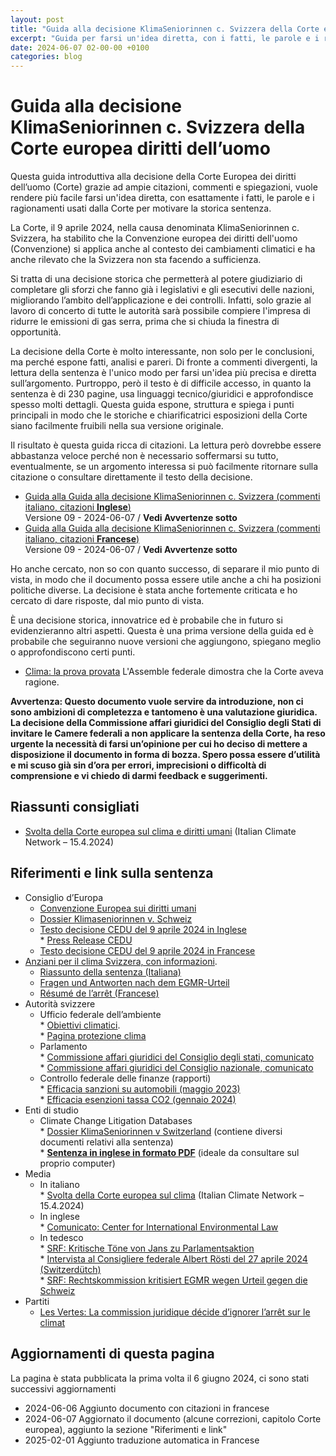 ```yaml
---
layout: post
title: "Guida alla decisione KlimaSeniorinnen c. Svizzera della Corte europea diritti dell’uomo"
excerpt: "Guida per farsi un'idea diretta, con i fatti, le parole e i ragionamenti usati dalla Corte per motivare la storica sentenza. Contiene  ampie citazioni, commenti e spiegazioni, "
date: 2024-06-07 02-00-00 +0100
categories: blog
---
```


# Guida alla decisione KlimaSeniorinnen c. Svizzera della Corte europea diritti dell’uomo

Questa guida introduttiva alla decisione della Corte Europea dei diritti dell’uomo (Corte) grazie ad ampie citazioni, commenti e spiegazioni, vuole rendere più facile farsi un'idea diretta, con esattamente i fatti, le parole e i ragionamenti usati dalla Corte per motivare la storica sentenza.

La Corte, il 9 aprile 2024, nella causa denominata KlimaSeniorinnen c. Svizzera, ha stabilito che la Convenzione europea dei diritti dell'uomo (Convenzione) si applica anche al contesto dei cambiamenti climatici e ha anche rilevato che la Svizzera non sta facendo a sufficienza.

Si tratta di una decisione storica che permetterà al potere giudiziario di completare gli sforzi che fanno già i legislativi e gli esecutivi delle nazioni, migliorando l’ambito dell’applicazione e dei controlli. Infatti, solo grazie al lavoro di concerto di tutte le autorità sarà possibile compiere l'impresa di ridurre le emissioni di gas serra, prima che si chiuda la finestra di opportunità.

La decisione della Corte è molto interessante, non solo per le conclusioni, ma perché espone fatti, analisi e pareri. Di fronte a commenti divergenti, la lettura della sentenza è l'unico modo per farsi un'idea più precisa e diretta sull’argomento. Purtroppo, però il testo è di difficile accesso, in quanto la sentenza è di 230 pagine, usa linguaggi tecnico/giuridici e approfondisce spesso molti dettagli. Questa guida espone, struttura e spiega i punti principali in modo che le storiche e chiarificatrici esposizioni della Corte siano facilmente fruibili nella sua versione originale.

Il risultato è questa guida ricca di citazioni. La lettura però dovrebbe essere abbastanza veloce perché non è necessario soffermarsi su tutto, eventualmente, se un argomento interessa si può facilmente ritornare sulla citazione o consultare direttamente il testo della decisione.

* [Guida alla Guida alla decisione KlimaSeniorinnen c. Svizzera (commenti italiano, citazioni **Inglese**)](/files/dossiers/cedu-klimaseniorinnen/guida-klimaseniorinnen-vs-svizzera.pdf)  
 Versione 09 - 2024-06-07 / **Vedi Avvertenze sotto**
* [Guida alla Guida alla decisione KlimaSeniorinnen c. Svizzera (commenti italiano, citazioni **Francese**)](/files/dossiers/cedu-klimaseniorinnen/guide-klimaseniorinnen-vs-suisse.pdf)  
 Versione 09 - 2024-06-07 / **Vedi Avvertenze sotto**

Ho anche cercato, non so con quanto successo, di separare il mio punto di vista, in modo che il documento possa essere utile anche a chi ha posizioni politiche diverse. La decisione è stata anche fortemente criticata e ho cercato di dare risposte, dal mio punto di vista.

È una decisione storica, innovatrice ed è probabile che in futuro si evidenzieranno altri aspetti. Questa è una prima versione della guida ed è probabile che seguiranno nuove versioni che aggiungono, spiegano meglio o approfondiscono certi punti.

* [Clima: la prova provata](/blog/2024/06/08/clima-prova-provata)
  L'Assemble federale dimostra che la Corte aveva ragione.

**Avvertenza: Questo documento vuole servire da introduzione, non ci sono ambizioni di completezza e tantomeno è una valutazione giuridica. La decisione della Commissione affari giuridici del Consiglio degli Stati di invitare le Camere federali a non applicare la sentenza della Corte, ha reso urgente la necessità di farsi un’opinione per cui ho deciso di mettere a disposizione il documento in forma di bozza. Spero possa essere d’utilità e mi scuso già sin d’ora per errori, imprecisioni o difficoltà di comprensione e vi chiedo di darmi feedback e suggerimenti.**

## Riassunti consigliati

* [Svolta della Corte europea sul clima e diritti umani](https://www.italiaclima.org/anziane-per-il-clima/) (Italian Climate Network – 15.4.2024)

## Riferimenti e link sulla sentenza

* Consiglio d’Europa  
   * [Convenzione Europea sui diritti umani](https://www.coe.int/it/web/conventions/full-list?module=treaty-detail&treatynum=005)  
   * [Dossier Klimaseniorinnen v. Schweiz](https://hudoc.echr.coe.int/eng#{)  
   * [Testo decisione CEDU del 9 aprile 2024 in Inglese](https://hudoc.echr.coe.int/eng#{)  
         * [Press Release CEDU](https://hudoc.echr.coe.int/app/conversion/pdf/?library=ECHR&id=003-7919428-11026177&filename=Judgment%20Verein%20KlimaSeniorinnen%20Schweiz%20and%20Others%20v.%20Switzerland%20-%20Violations%20of%20the%20Convention%20for%20failing%20to%20implement%20sufficient%20measures%20to%20combat%20climate%20change.pdf)  
   * [Testo decisione CEDU del 9 aprile 2024 in Francese](https://hudoc.echr.coe.int/fre/#{)
* [Anziani per il clima Svizzera, con informazioni](https://www.klimaseniorinnen.ch/).  
   * [Riassunto della sentenza (Italiana)](https://www.klimaseniorinnen.ch/wp-content/uploads/2024/05/240426%5FZusammenfassung%5FEntscheid%5FKlimaSeniorinnen%5FBaehr%5Fitalienisch.pdf)  
   * [Fragen und Antworten nach dem EGMR-Urteil](https://ainees-climat.ch/wp-content/uploads/2024/05/2024-DE-FAQ-KS@ECHR-after-judgment.pdf)  
   * [Résumé de l’arrêt (Francese)](https://www.klimaseniorinnen.ch/wp-content/uploads/2024/05/240426%5FZusammenfassung%5FEntscheid%5FKlimaSeniorinnen%5FBaehr%5Ffranzoesisch.pdf)
* Autorità svizzere  
   * Ufficio federale dell’ambiente  
         * [Obiettivi climatici](https://www.bafu.admin.ch/bafu/it/home/temi/clima/info-specialisti/riduzione-emissioni/raggiungimento-obiettivi/obiettivo-2020.html).  
         * [Pagina protezione clima](https://www.uvek.admin.ch/uvek/it/home/ambiente/protezione-del-clima.html)  
   * Parlamento  
         * [Commissione affari giuridici del Consiglio degli stati, comunicato](https://www.parlament.ch/it/ratsbetrieb/suche-curia-vista/geschaeft?AffairId=20240053)  
         * [Commissione affari giuridici del Consiglio nazionale, comunicato](https://www.parlament.ch/press-releases/Pages/mm-rk-n-2024-05-29.aspx)  
   * Controllo federale delle finanze (rapporti)  
         * [Efficacia sanzioni su automobili (maggio 2023)](https://www.efk.admin.ch/it/verifica/efficacia-delle-sanzioni-concernenti-le-emissioni-di-co2-applicate-alle-automobili-e-agli-autofurgoni-di-nuova-immatricolazione/)  
         * [Efficacia esenzioni tassa CO2 (gennaio 2024)](https://www.efk.admin.ch/it/pubblicazioni/sicurezza-e-ambiente/trasporti-e-ambiente/esenzione-dalla-tassa-sul-co2-per-le-imprese-che-si-impegnano-a-ridurre-le-loro-emissioni-ufficio-federale-dellambiente-e-ufficio-federale-dellenergia.html)
* Enti di studio  
   * Climate Change Litigation Databases  
         * [Dossier KlimaSeniorinnen v Switzerland](https://climatecasechart.com/non-us-case/union-of-swiss-senior-women-for-climate-protection-v-swiss-federal-council-and-others/) (contiene diversi documenti relativi alla sentenza)  
         * **[Sentenza in inglese in formato PDF](https://climatecasechart.com/wp-content/uploads/non-us-case-documents/2024/20240409%5FApplication-no.-5360020%5Fjudgment.pdf)** (ideale da consultare sul proprio computer)
* Media  
   * In italiano  
         * [Svolta della Corte europea sul clima](https://www.italiaclima.org/anziane-per-il-clima/) (Italian Climate Network – 15.4.2024)  
   * In inglese  
         * [Comunicato: Center for International Environmental Law](https://www.ciel.org/news/historic-climate-ruling-on-climate-justice/)  
   * In tedesco  
         * [SRF: Kritische Töne von Jans zu Parlamentsaktion](https://www.srf.ch/news/schweiz/umstrittenes-klima-urteil-kritische-toene-von-jans-zu-parlamentsaktion-jositsch-kontert)  
         * [Intervista al Consigliere federale Albert Rösti del 27 aprile 2024 (Switzerdütch)](https://www.srf.ch/news/schweiz/klage-von-klimaseniorinnen-so-kontert-bundesrat-roesti-das-klimaurteil-aus-strassburg)  
         * [SRF: Rechtskommission kritisiert EGMR wegen Urteil gegen die Schweiz](https://www.srf.ch/news/schweiz/klimaseniorinnen-rechtskommission-kritisiert-egmr-wegen-urteil-gegen-die-schweiz)
* Partiti  
   * [Les Vertes: La commission juridique décide d’ignorer l’arrêt sur le climat](https://verts.ch/communiques/la-commission-juridique-decide-dignorer-larret-sur-le-climat)

## Aggiornamenti di questa pagina

La pagina è stata pubblicata la prima volta il 6 giugno 2024, ci sono stati successivi aggiornamenti

* 2024-06-06 Aggiunto documento con citazioni in francese
* 2024-06-07 Aggiornato il documento (alcune correzioni, capitolo Corte europea), aggiunto la sezione "Riferimenti e link"
* 2025-02-01 Aggiunto traduzione automatica in Francese


